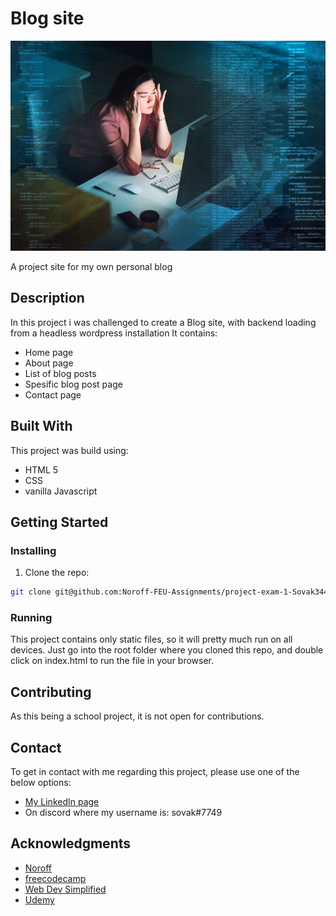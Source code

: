 # Blog site

![logo](https://github.com/Noroff-FEU-Assignments/project-exam-1-Sovak3441/blob/d1dc05ba26d14dd2e0f10d1260a1388c3610d1e2/img/debug_no_bug_image_1.jpeg)

A project site for my own personal blog

## Description

In this project i was challenged to create a Blog site, with backend loading from a headless wordpress installation
 It contains:

- Home page
- About page
- List of blog posts
- Spesific blog post page
- Contact page

## Built With

This project was build using:

- HTML 5
- CSS
- vanilla Javascript

## Getting Started

### Installing

1. Clone the repo:

```bash
git clone git@github.com:Noroff-FEU-Assignments/project-exam-1-Sovak3441.git
```


### Running

This project contains only static files, so it will pretty much run on all devices. Just go into the root folder where you cloned this repo, and double click on index.html to run the file in your browser.

## Contributing

As this being a school project, it is not open for contributions.

## Contact

To get in contact with me regarding this project, please use one of the below options:

- [My LinkedIn page](https://www.linkedin.com/in/kjell-arne-neshagen-83152222b/)
- On discord where my username is: sovak#7749

## Acknowledgments

- [Noroff](https://www.noroff.no/en)
- [freecodecamp](https://www.freecodecamp.com)
- [Web Dev Simplified](https://courses.webdevsimplified.com/)
- [Udemy](https://www.udemy.com/)
